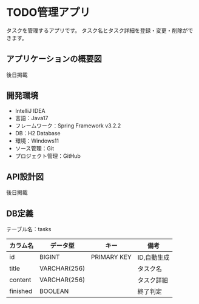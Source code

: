# TODO管理アプリ

タスクを管理するアプリです。
タスク名とタスク詳細を登録・変更・削除ができます。

## アプリケーションの概要図

後日掲載

## 開発環境

* IntelliJ IDEA
* 言語：Java17
* フレームワーク：Spring Framework v3.2.2
* DB：H2 Database
* 環境：Windows11
* ソース管理：Git
* プロジェクト管理：GitHub

## API設計図

後日掲載

## DB定義

テーブル名：tasks

| カラム名     | データ型         | キー          | 備考      |
|----------|--------------|-------------|---------|
| id       | BIGINT       | PRIMARY KEY | ID,自動生成 |
| title    | VARCHAR(256) |             | タスク名    |
| content  | VARCHAR(256) |             | タスク詳細   |
| finished | BOOLEAN      |             | 終了判定    |

